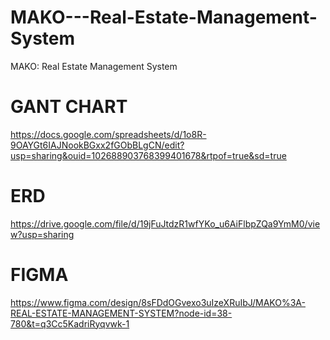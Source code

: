 # MAKO---Real-Estate-Management-System

MAKO: Real Estate Management System

# GANT CHART

<https://docs.google.com/spreadsheets/d/1o8R-9OAYGt6IAJNookBGxx2fGObBLgCN/edit?usp=sharing&ouid=102688903768399401678&rtpof=true&sd=true>

# ERD

<https://drive.google.com/file/d/19jFuJtdzR1wfYKo_u6AiFlbpZQa9YmM0/view?usp=sharing>

# FIGMA

<https://www.figma.com/design/8sFDdOGvexo3uIzeXRuIbJ/MAKO%3A-REAL-ESTATE-MANAGEMENT-SYSTEM?node-id=38-780&t=q3Cc5KadriRyqvwk-1>
